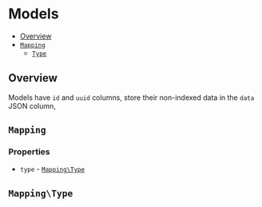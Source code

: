 # Models

* [Overview](#overview)
* [`Mapping`](#mapping)
    * [`Type`](#mappingtype) 

## Overview

Models have `id` and `uuid` columns, store their non-indexed data in the `data` JSON column, 

## `Mapping`

### Properties

* `type` - [`Mapping\Type`](#mappingtype)

## `Mapping\Type`


